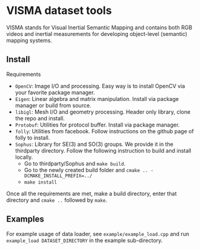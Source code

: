 # VISMA dataset tools

VISMA stands for Visual Inertial Semantic Mapping and contains both RGB videos and inertial measurements for developing object-level (semantic) mapping systems.

## Install

Requirements
- `OpenCV`: Image I/O and processing. Easy way is to install OpenCV via your favorite package manager. 
- `Eigen`: Linear algebra and matrix manipulation. Install via package manager or build from source.
- `libigl`: Mesh I/O and geometry processing. Header only library, clone the repo and install.
- `Protobuf`: Utilities for protocol buffer. Install via package manager.
- `folly`: Utilities from facebook. Follow instructions on the github page of folly to install.
- `Sophus`: Library for SE(3) and SO(3) groups. We provide it in the thirdparty directory. Follow the following instruction to build and install locally.
    - Go to thirdparty/Sophus and `make build`.
    - Go to the newly created build folder and `cmake .. -DCMAKE_INSTALL_PREFIX=../`
    - `make install`
    
    
Once all the requirements are met, make a build directory, enter that directory and `cmake ..` followed by `make`.


## Examples

For example usage of data loader, see `example/example_load.cpp` and run `example_load DATASET_DIRECTORY` in the example sub-directory.
